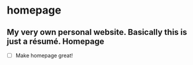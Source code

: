 # homepage
My very own personal website. Basically this is just a résumé.
Homepage 
------------
- [ ] Make homepage great!
